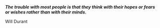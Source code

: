 _**The trouble with most people is that they think with their hopes or fears or wishes rather than with their minds.**_

Will Durant